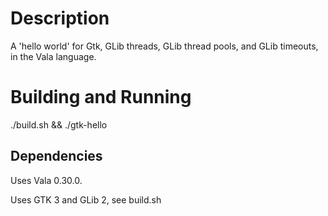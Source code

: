 Description
===========

A 'hello world' for Gtk, GLib threads, GLib thread pools, and GLib timeouts, in the Vala language.


Building and Running
====================

./build.sh && ./gtk-hello


Dependencies
------------

Uses Vala 0.30.0.

Uses GTK 3 and GLib 2, see build.sh

